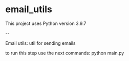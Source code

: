 # email_utils

This project uses Python version 3.9.7

--

Email utils: util for sending emails

to run this step use the next commands: 
 python main.py